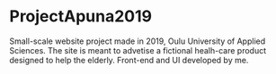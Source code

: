 # ProjectApuna2019
Small-scale website project made in 2019, Oulu University of Applied Sciences. The site is meant to advetise a fictional healh-care product designed to help the elderly. Front-end and UI developed by me.
